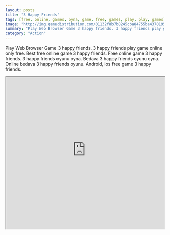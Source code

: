 ```yaml
---
layout: posts
title: "3 Happy Friends"
tags: [free, online, games, oyna, game, free, games, play, play, games]
image: "http://img.gamedistribution.com/01132f8b7b8245cba84755ba4370195b.jpg"
summary: "Play Web Browser Game 3 happy friends. 3 happy friends play game online only free. Best free online game 3 happy friends. Free online game 3 happy friends. 3 happy friends oyunu oyna. Bedava 3 happy friends oyunu oyna. Online bedava 3 happy friends oyunu. Android, ios free game 3 happy friends."
category: "Action"
---
```


Play Web Browser Game 3 happy friends. 3 happy friends play game online only free. Best free online game 3 happy friends. Free online game 3 happy friends. 3 happy friends oyunu oyna. Bedava 3 happy friends oyunu oyna. Online bedava 3 happy friends oyunu. Android, ios free game 3 happy friends.

<iframe width="100%" height="480px;" src="http://flash.gamedistribution.com?game=01132f8b7b8245cba84755ba4370195b"></iframe>